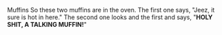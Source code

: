 ---
---
Muffins
So these two muffins are in the oven. The first one says, "Jeez, it sure is hot in here." The second one looks and the first and says, "**HOLY SHIT, A TALKING MUFFIN!**"
